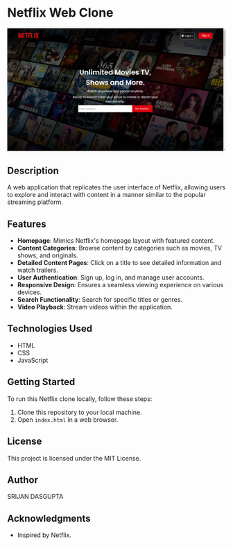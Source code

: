 # Netflix Web Clone

![App Screenshot](https://github.com/niladri-1/Netflix-Web-India/blob/main/src/Screenshot.png)

## Description

A web application that replicates the user interface of Netflix, allowing users to explore and interact with content in a manner similar to the popular streaming platform.

## Features

- **Homepage**: Mimics Netflix's homepage layout with featured content.
- **Content Categories**: Browse content by categories such as movies, TV shows, and originals.
- **Detailed Content Pages**: Click on a title to see detailed information and watch trailers.
- **User Authentication**: Sign up, log in, and manage user accounts.
- **Responsive Design**: Ensures a seamless viewing experience on various devices.
- **Search Functionality**: Search for specific titles or genres.
- **Video Playback**: Stream videos within the application.

## Technologies Used

- HTML
- CSS
- JavaScript

## Getting Started

To run this Netflix clone locally, follow these steps:

1. Clone this repository to your local machine.
2. Open `index.html` in a web browser.


## License

This project is licensed under the MIT License.

## Author

SRIJAN DASGUPTA

## Acknowledgments

- Inspired by Netflix.
